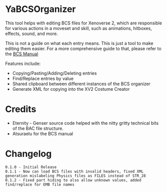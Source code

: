 # YaBCSOrganizer
This tool helps with editing BCS files for Xenoverse 2, which are responsible for various actions in a moveset and skill, such as animations, hitboxes, effects, sound, and more. 

This is not a guide on what each entry means.  This is just a tool to make editing them easier.  For a more comprehensive guide to that, please refer to the [BCS Manual](https://docs.google.com/document/d/1df8_Zs3g0YindDNees_CSrWVpMBtwWGrFf2FE8JruUk)

Features include:
* Copying/Pasting/Adding/Deleting entries
* Find/Replace entries by value
* Shared clipboard between different instances of the BCS organizer
* Generate XML for copying into the XV2 Costume Creator

# Credits
* Eternity - Genser source code helped with the nitty gritty technical bits of the BAC file structure.
* Atsuraelu for the BCS manual

# Changelog
```
0.1.0 - Initial Release
0.1.1 - Now can load BCS files with invalid headers, fixed XML generation mislabeling Physics files as FILES instead of STR_28
0.1.2 - Fixed part hiding to also allow unknown values, added find/replace for EMB file names
```


